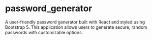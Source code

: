 # password_generator
A user-friendly password generator built with React and styled using Bootstrap 5. This application allows users to generate secure, random passwords with customizable options.
